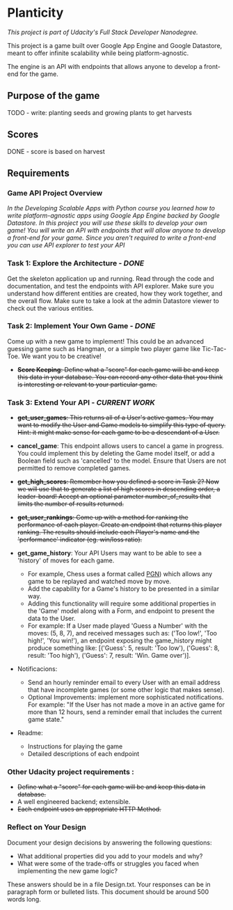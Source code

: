 # Planticity

_This project is part of Udacity's Full Stack Developer Nanodegree._

This project is a game built over Google App Engine and Google Datastore, meant to offer infinite scalability while being platform-agnostic.
 
The engine is an API with endpoints that allows anyone to develop a front-end for the game.
 
## Purpose of the game

TODO - write: planting seeds and growing plants to get harvests

## Scores

DONE - score is based on harvest

## Requirements

### Game API Project Overview

_In the Developing Scalable Apps with Python course you learned how to write platform-agnostic apps using Google App Engine backed by Google Datastore. In this project you will use these skills to develop your own game! You will write an API with endpoints that will allow anyone to develop a front-end for your game. Since you aren't required to write a front-end you can use API explorer to test your API_

### Task 1: Explore the Architecture - _DONE_

Get the skeleton application up and running. Read through the code and documentation, and test the endpoints with API explorer. Make sure you understand how different entities are created, how they work together, and the overall flow. Make sure to take a look at the admin Datastore viewer to check out the various entities.

### Task 2: Implement Your Own Game - _DONE_

Come up with a new game to implement! This could be an advanced guessing game such as Hangman, or a simple two player game like Tic-Tac-Toe. We want you to be creative!

  * ~~**Score Keeping**: Define what a "score" for each game will be and keep this data in your database. You can record any other data that you think is interesting or relevant to your particular game.~~

### Task 3: Extend Your API - _CURRENT WORK_

  * ~~**get_user_games**: This returns all of a User's active games. You may want to modify the User and Game models to simplify this type of query. Hint: it might make sense for each game to be a descendant of a User.~~
  * **cancel_game**: This endpoint allows users to cancel a game in progress. You could implement this by deleting the Game model itself, or add a Boolean field such as 'cancelled' to the model. Ensure that Users are not permitted to remove completed games.
  * ~~**get_high_scores**: Remember how you defined a score in Task 2? Now we will use that to generate a list of high scores in descending order, a leader-board! Accept an optional parameter number_of_results that limits the number of results returned.~~
  * ~~**get_user_rankings**: Come up with a method for ranking the performance of each player. Create an endpoint that returns this player ranking. The results should include each Player's name and the 'performance' indicator (eg. win/loss ratio).~~
  * **get_game_history**: Your API Users may want to be able to see a 'history' of moves for each game. 
    * For example, Chess uses a format called <a href="https://en.wikipedia.org/wiki/Portable_Game_Notation" target="_blank">PGN</a>) which allows any game to be replayed and watched move by move.
    * Add the capability for a Game's history to be presented in a similar way. 
    * Adding this functionality will require some additional properties in the 'Game' model along with a Form, and endpoint to present the data to the User.
    * For example: If a User made played 'Guess a Number' with the moves: (5, 8, 7), and received messages such as: ('Too low!', 'Too high!', 'You win!'), an endpoint exposing the game_history might produce something like: [('Guess': 5, result: 'Too low'), ('Guess': 8, result: 'Too high'), ('Guess': 7, result: 'Win. Game over')].

  * Notificacions:
    * Send an hourly reminder email to every User with an email address that have incomplete games (or some other logic that makes sense).
    * Optional Improvements: implement more sophisticated notifications. For example: "If the User has not made a move in an active game for more than 12 hours, send a reminder email that includes the current game state."

  * Readme:
    * Instructions for playing the game
    * Detailed descriptions of each endpoint

### Other Udacity project requirements :
  * ~~Define what a "score" for each game will be and keep this data in database.~~
  * A well engineered backend; extensible.
  * ~~Each endpoint uses an appropriate HTTP Method.~~



### Reflect on Your Design
Document your design decisions by answering the following questions:
   
- What additional properties did you add to your models and why?
- What were some of the trade-offs or struggles you faced when implementing the new game logic?

These answers should be in a file Design.txt.
Your responses can be in paragraph form or bulleted lists.
This document should be around 500 words long.

